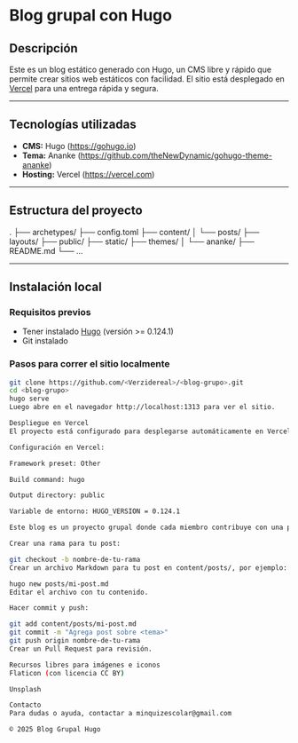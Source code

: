 # Blog grupal con Hugo

## Descripción

Este es un blog estático generado con Hugo, un CMS libre y rápido que permite crear sitios web estáticos con facilidad. El sitio está desplegado en [Vercel](https://vercel.com) para una entrega rápida y segura.

---

## Tecnologías utilizadas

- **CMS:** Hugo (https://gohugo.io)
- **Tema:** Ananke (https://github.com/theNewDynamic/gohugo-theme-ananke)
- **Hosting:** Vercel (https://vercel.com)

---

## Estructura del proyecto

.
├── archetypes/
├── config.toml
├── content/
│ └── posts/
├── layouts/
├── public/
├── static/
├── themes/
│ └── ananke/
├── README.md
└── ...

---

## Instalación local

### Requisitos previos

- Tener instalado [Hugo](https://gohugo.io/getting-started/installing/) (versión >= 0.124.1)
- Git instalado

### Pasos para correr el sitio localmente

```bash
git clone https://github.com/<Verzidereal>/<blog-grupo>.git
cd <blog-grupo>
hugo serve
Luego abre en el navegador http://localhost:1313 para ver el sitio.

Despliegue en Vercel
El proyecto está configurado para desplegarse automáticamente en Vercel desde la rama main.

Configuración en Vercel:

Framework preset: Other

Build command: hugo

Output directory: public

Variable de entorno: HUGO_VERSION = 0.124.1

Este blog es un proyecto grupal donde cada miembro contribuye con una publicación relacionada con ventajas del software libre.

Crear una rama para tu post:

git checkout -b nombre-de-tu-rama
Crear un archivo Markdown para tu post en content/posts/, por ejemplo:

hugo new posts/mi-post.md
Editar el archivo con tu contenido.

Hacer commit y push:

git add content/posts/mi-post.md
git commit -m "Agrega post sobre <tema>"
git push origin nombre-de-tu-rama
Crear un Pull Request para revisión.

Recursos libres para imágenes e iconos
Flaticon (con licencia CC BY)

Unsplash

Contacto
Para dudas o ayuda, contactar a minquizescolar@gmail.com

© 2025 Blog Grupal Hugo
